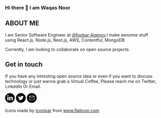 ### Hi there 👋 I am Waqas Noor

## ABOUT ME

I am Senior Software Engineer at [@foobar Agency](https://github.com/foobaragency).I make awsome stuff using React.js, Node.js, Next.js, AWS, Contentful, MongoDB

Currently, I am looking to collaborate on open source projects.

<!--
- ![Waqas Noor's github stats](https://github-readme-stats.vercel.app/api?username=waqasnoor)
-->

## Get in touch

If you have any intresting open source idea or even if you want to discuss technology or just wanna grab a Virtual Coffee, Please reach me on Twitter, LinkedIn Or Email.

<a href="https://www.linkedin.com/in/waqas-noor" target="_blank"><img src="/icons/linkedin.svg" height="32" width="32" /></a>
<a href="https://twitter.com/waqasnyousafzai" target="_blank"><img src="/icons/twitter.svg" height="32" width="32" /></a>
<a href="mailto:waqasn2c@gmail.com" target="_blank"><img src="/icons/email.svg" height="32" width="32" /></a>

Icons made by <a href="https://www.flaticon.com/authors/iconixar" title="iconixar">iconixar</a> from <a href="https://www.flaticon.com/" title="Flaticon"> www.flaticon.com</a>

<!--
**waqasnoor/waqasnoor** is a ✨ _special_ ✨ repository because its `README.md` (this file) appears on your GitHub profile.

Here are some ideas to get you started:

- 🔭 I’m currently working on ...
- 🌱 I’m currently learning ...
- 👯 I’m looking to collaborate on ...
- 🤔 I’m looking for help with ...
- 💬 Ask me about ...
- 📫 How to reach me: ...
- 😄 Pronouns: ...
- ⚡ Fun fact: ...
-->
